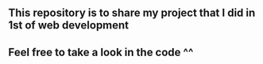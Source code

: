 ## This repository is to share my project that I did in 1st of web development
## Feel free to take a look in the code  ^^
